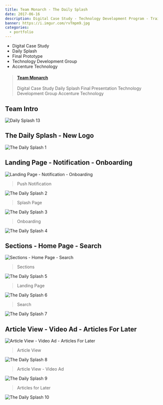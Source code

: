 ```yaml
---
title: Team Monarch - The Daily Splash
date: 2017-06-16
description: Digital Case Study - Technology Development Program - Training at Accenture in St Charles
banner: https://i.imgur.com/rvTmpm9.jpg
categories:
  - portfolio
---
```


- Digital Case Study
- Daily Splash
- Final Prototype
- Technology Development Group
- Accenture Technology

<blockquote class="embedly-card"><h4><a href="https://speakerdeck.com/fvcproductions/team-monarch">Team Monarch</a></h4><p>Digital Case Study Daily Splash Final Presentation Technology Development Group Accenture Technology</p></blockquote>
<script async src="//cdn.embedly.com/widgets/platform.js" charset="UTF-8"></script>

## Team Intro

![Daily Splash 13](https://i.imgur.com/rvTmpm9.jpg)

## The Daily Splash - New Logo

![The Daily Splash 1](https://i.imgur.com/5ILvZnt.png)

## Landing Page - Notification - Onboarding

![Landing Page - Notification - Onboarding](https://i.imgur.com/IJQUTO5.png)

> Push Notification

![The Daily Splash 2](https://i.imgur.com/YcfPKlP.png)

> Splash Page

![The Daily Splash 3](https://i.imgur.com/3JFzzsM.png)

> Onboarding

![The Daily Splash 4](https://i.imgur.com/uJISQO4.png)

## Sections - Home Page - Search

![Sections - Home Page - Search](https://i.imgur.com/8deThhW.png)

> Sections

![The Daily Splash 5](https://i.imgur.com/PGpzZVd.png)

> Landing Page

![The Daily Splash 6](https://i.imgur.com/mbpN3zP.png)

> Search

![The Daily Splash 7](https://i.imgur.com/8dTGe3J.png)

## Article View - Video Ad - Articles For Later

![Article View - Video Ad - Articles For Later](https://i.imgur.com/owkrrZj.png)

> Article View

![The Daily Splash 8](https://i.imgur.com/fJykmHF.png)

> Article View - Video Ad

![The Daily Splash 9](https://i.imgur.com/jKUP6KP.png)

> Articles for Later

![The Daily Splash 10](https://i.imgur.com/iCnBBml.png)

